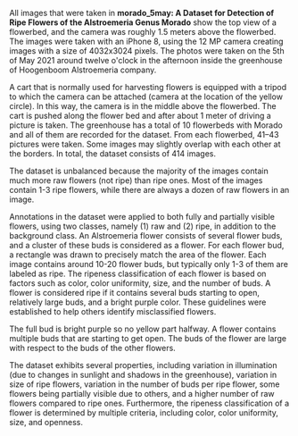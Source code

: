All images that were taken in **morado_5may: A Dataset for Detection of Ripe Flowers of the Alstroemeria Genus Morado** show the top view of a flowerbed, and the camera was roughly 1.5 meters above the flowerbed. The images were taken with an iPhone 8, using the 12 MP camera creating images with a size of 4032x3024 pixels. The photos were taken on the 5th of May 2021 around twelve o'clock in the afternoon inside the greenhouse of Hoogenboom Alstroemeria company.

A cart that is normally used for harvesting flowers is equipped with a tripod to which the camera can be attached (camera at the location of the yellow circle). In this way, the camera is in the middle above the flowerbed. The cart is pushed along the flower bed and after about 1 meter of driving a picture is taken. The greenhouse has a total of 10 flowerbeds with Morado and all of them are recorded for the dataset. From each flowerbed, 41–43 pictures were taken. Some images may slightly overlap with each other at the borders. In total, the dataset consists of 414 images.

The dataset is unbalanced because the majority of the images contain much more raw flowers (not ripe) than ripe ones. Most of the images contain 1-3 ripe flowers, while there are always a dozen of raw flowers in an image.

Annotations in the dataset were applied to both fully and partially visible flowers, using two classes, namely (1) raw and (2) ripe, in addition to the background class. An Alstroemeria flower consists of several flower buds, and a cluster of these buds is considered as a flower. For each flower bud, a rectangle was drawn to precisely match the area of the flower. Each image contains around 10-20 flower buds, but typically only 1-3 of them are labeled as ripe. The ripeness classification of each flower is based on factors such as color, color uniformity, size, and the number of buds. A flower is considered ripe if it contains several buds starting to open, relatively large buds, and a bright purple color. These guidelines were established to help others identify misclassified flowers.

The full bud is bright purple so no yellow part halfway. A flower contains multiple buds that are starting to get open. The buds of the flower are large with respect to the buds of the other flowers.

The dataset exhibits several properties, including variation in illumination (due to changes in sunlight and shadows in the greenhouse), variation in size of ripe flowers, variation in the number of buds per ripe flower, some flowers being partially visible due to others, and a higher number of raw flowers compared to ripe ones. Furthermore, the ripeness classification of a flower is determined by multiple criteria, including color, color uniformity, size, and openness.
